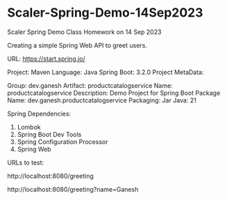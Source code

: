 # Scaler-Spring-Demo-14Sep2023
Scaler Spring Demo Class Homework on 14 Sep 2023

Creating a simple Spring Web API to greet users.

URL: https://start.spring.io/

Project: Maven
Language: Java
Spring Boot: 3.2.0
Project MetaData:

Group: dev.ganesh
Artifact: productcatalogservice
Name: productcatalogservice
Description: Demo Project for Spring Boot
Package Name: dev.ganesh.productcatalogservice
Packaging: Jar
Java: 21

Spring Dependencies:
1. Lombok
2. Spring Boot Dev Tools
3. Spring Configuration Processor
4. Spring Web

URLs to test:

http://localhost:8080/greeting

http://localhost:8080/greeting?name=Ganesh
